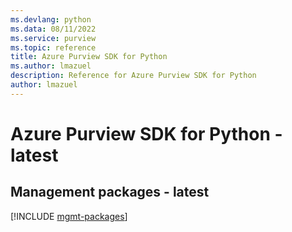 ```yaml
---
ms.devlang: python
ms.data: 08/11/2022
ms.service: purview
ms.topic: reference
title: Azure Purview SDK for Python
ms.author: lmazuel
description: Reference for Azure Purview SDK for Python
author: lmazuel
---
```

# Azure Purview SDK for Python - latest

## Management packages - latest
[!INCLUDE [mgmt-packages](purview-mgmt-index.md)]